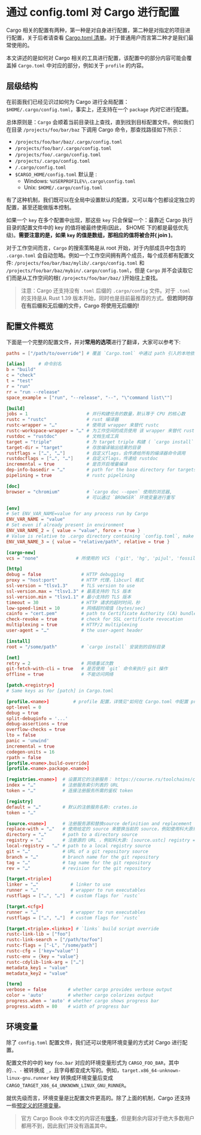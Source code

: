 # 通过 config.toml 对 Cargo 进行配置

Cargo 相关的配置有两种，第一种是对自身进行配置，第二种是对指定的项目进行配置，关于后者请查看 [Cargo.toml 清单](https://course.rs/toolchains/cargo/reference/manifest.html)。对于普通用户而言第二种才是我们最常使用的。

本文讲述的是如何对 Cargo 相关的工具进行配置，该配置中的部分内容可能会覆盖掉 `Cargo.toml` 中对应的部分，例如关于 `profile` 的内容。

## 层级结构

在前面我们已经见识过如何为 Cargo 进行全局配置：`$HOME/.cargo/config.toml`，事实上，还支持在一个 `package` 内对它进行配置。

总体原则是：`Cargo` 会顺着当前目录往上查找，直到找到目标配置文件。例如我们在目录 `/projects/foo/bar/baz` 下调用 Cargo 命令，那查找路径如下所示：

- `/projects/foo/bar/baz/.cargo/config.toml`
- `/projects/foo/bar/.cargo/config.toml`
- `/projects/foo/.cargo/config.toml`
- `/projects/.cargo/config.toml`
- `/.cargo/config.toml`
- `$CARGO_HOME/config.toml` 默认是 :
  - Windows: `%USERPROFILE%\.cargo\config.toml`
  - Unix: `$HOME/.cargo/config.toml`

有了这种机制，我们既可以在全局中设置默认的配置，又可以每个包都设定独立的配置，甚至还能做版本控制。

如果一个 `key` 在多个配置中出现，那这些 `key` 只会保留一个：最靠近 Cargo 执行目录的配置文件中的 key 的值将被最终使用(因此， $HOME 下的都是最低优先级)。**需要注意的是，如果 `key` 的值是数组，那相应的值将被合并( join )**。

对于工作空间而言，`Cargo` 的搜索策略是从 root 开始，对于内部成员中包含的 `.cargo.toml` 会自动忽略。例如一个工作空间拥有两个成员，每个成员都有配置文件: `/projects/foo/bar/baz/mylib/.cargo/config.toml` 和 `/projects/foo/bar/baz/mybin/.cargo/config.toml`，但是 `Cargo` 并不会读取它们而是从工作空间的根( `/projects/foo/bar/baz/` )开始往上查找。

> 注意：Cargo 还支持没有 `.toml` 后缀的 `.cargo/config` 文件。对于 `.toml` 的支持是从 Rust 1.39 版本开始，同时也是目前最推荐的方式。**但若同时存在有后缀和无后缀的文件，Cargo 将使用无后缀的!**

## 配置文件概览

下面是一个完整的配置文件，并对**常用的选项**进行了翻译，大家可以参考下:

```toml
paths = ["/path/to/override"] # 覆盖 `Cargo.toml` 中通过 path 引入的本地依赖

[alias]     # 命令别名
b = "build"
c = "check"
t = "test"
r = "run"
rr = "run --release"
space_example = ["run", "--release", "--", "\"command list\""]

[build]
jobs = 1                      # 并行构建任务的数量，默认等于 CPU 的核心数
rustc = "rustc"               # rust 编译器
rustc-wrapper = "…"           # 使用该 wrapper 来替代 rustc
rustc-workspace-wrapper = "…" # 为工作空间的成员使用 该 wrapper 来替代 rustc
rustdoc = "rustdoc"           # 文档生成工具
target = "triple"             # 为 target triple 构建 ( `cargo install` 会忽略该选项)
target-dir = "target"         # 存放编译输出结果的目录
rustflags = ["…", "…"]        # 自定义flags，会传递给所有的编译器命令调用
rustdocflags = ["…", "…"]     # 自定义flags，传递给 rustdoc
incremental = true            # 是否开启增量编译
dep-info-basedir = "…"        # path for the base directory for targets in depfiles
pipelining = true             # rustc pipelining

[doc]
browser = "chromium"          # `cargo doc --open` 使用的浏览器,
                              # 可以通过 `BROWSER` 环境变量进行重写

[env]
# Set ENV_VAR_NAME=value for any process run by Cargo
ENV_VAR_NAME = "value"
# Set even if already present in environment
ENV_VAR_NAME_2 = { value = "value", force = true }
# Value is relative to .cargo directory containing `config.toml`, make absolute
ENV_VAR_NAME_3 = { value = "relative/path", relative = true }

[cargo-new]
vcs = "none"              # 所使用的 VCS  ('git', 'hg', 'pijul', 'fossil', 'none')

[http]
debug = false               # HTTP debugging
proxy = "host:port"         # HTTP 代理，libcurl 格式
ssl-version = "tlsv1.3"     # TLS version to use
ssl-version.max = "tlsv1.3" # 最高支持的 TLS 版本
ssl-version.min = "tlsv1.1" # 最小支持的 TLS 版本
timeout = 30                # HTTP 请求的超时时间，秒
low-speed-limit = 10        # 网络超时阈值 (bytes/sec)
cainfo = "cert.pem"         # path to Certificate Authority (CA) bundle
check-revoke = true         # check for SSL certificate revocation
multiplexing = true         # HTTP/2 multiplexing
user-agent = "…"            # the user-agent header

[install]
root = "/some/path"         # `cargo install` 安装到的目标目录

[net]
retry = 2                   # 网络重试次数
git-fetch-with-cli = true   # 是否使用 `git` 命令来执行 git 操作
offline = true              # 不能访问网络

[patch.<registry>]
# Same keys as for [patch] in Cargo.toml

[profile.<name>]         # profile 配置，详情见"如何在 Cargo.toml 中配置 profile" : https://course.rs/toolchains/cargo/reference/profiles.html#profile设置
opt-level = 0
debug = true
split-debuginfo = '...'
debug-assertions = true
overflow-checks = true
lto = false
panic = 'unwind'
incremental = true
codegen-units = 16
rpath = false
[profile.<name>.build-override]
[profile.<name>.package.<name>]

[registries.<name>]  # 设置其它的注册服务： https://course.rs/toolchains/cargo/reference/specify-deps.html#从其它注册服务引入依赖包
index = "…"          # 注册服务索引列表的 URL
token = "…"          # 连接注册服务所需的鉴权 token

[registry]
default = "…"        # 默认的注册服务名称: crates.io
token = "…"

[source.<name>]      # 注册服务源和替换source definition and replacement
replace-with = "…"   # 使用给定的 source 来替换当前的 source，例如使用科大源来替换crates.io源以提升国内的下载速度：[source.crates-io] replace-with = 'ustc'
directory = "…"      # path to a directory source
registry = "…"       # 注册源的 URL ，例如科大源: [source.ustc] registry = "git://mirrors.ustc.edu.cn/crates.io-index"
local-registry = "…" # path to a local registry source
git = "…"            # URL of a git repository source
branch = "…"         # branch name for the git repository
tag = "…"            # tag name for the git repository
rev = "…"            # revision for the git repository

[target.<triple>]
linker = "…"            # linker to use
runner = "…"            # wrapper to run executables
rustflags = ["…", "…"]  # custom flags for `rustc`

[target.<cfg>]
runner = "…"            # wrapper to run executables
rustflags = ["…", "…"]  # custom flags for `rustc`

[target.<triple>.<links>] # `links` build script override
rustc-link-lib = ["foo"]
rustc-link-search = ["/path/to/foo"]
rustc-flags = ["-L", "/some/path"]
rustc-cfg = ['key="value"']
rustc-env = {key = "value"}
rustc-cdylib-link-arg = ["…"]
metadata_key1 = "value"
metadata_key2 = "value"

[term]
verbose = false        # whether cargo provides verbose output
color = 'auto'         # whether cargo colorizes output
progress.when = 'auto' # whether cargo shows progress bar
progress.width = 80    # width of progress bar
```

## 环境变量

除了 `config.toml` 配置文件，我们还可以使用环境变量的方式对 Cargo 进行配置。

配置文件的中的 key `foo.bar` 对应的环境变量形式为 `CARGO_FOO_BAR`，其中的`.`、`-` 被转换成 `_`，且字母都变成大写的。例如，`target.x86_64-unknown-linux-gnu.runner` key 转换成环境变量后变成 `CARGO_TARGET_X86_64_UNKNOWN_LINUX_GNU_RUNNER`。

就优先级而言，环境变量是比配置文件更高的。除了上面的机制，Cargo 还支持一些[预定义的环境变量](https://doc.rust-lang.org/stable/cargo/reference/environment-variables.html)。

> 官方 Cargo Book 中本文的内容还有[很多](https://doc.rust-lang.org/stable/cargo/reference/config.html#configuration-keys)，但是剩余内容对于绝大多数用户都用不到，因此我们并没有涵盖其中。
